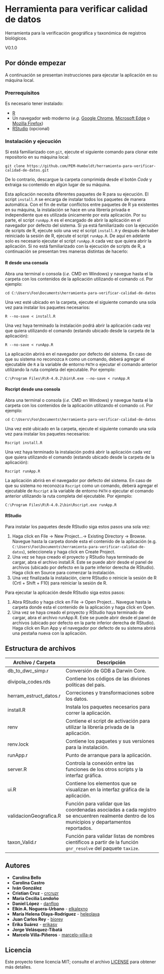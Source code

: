 # Herramienta para verificar calidad de datos
Herramienta para la verificación geográfica y taxonómica de registros biológicos.

V0.1.0


## Por dónde empezar

A continuación se presentan instrucciones para ejecutar la aplicación en su máquina local.

### Prerrequisitos

Es necesario tener instalado:

* [R](https://www.r-project.org/)
* Un navegador web moderno (*e.g.* [Google Chrome](https://www.google.com/chrome/), [Microsoft Edge](https://www.microsoft.com/en-us/edge) o [Mozilla Firefox](https://www.mozilla.org/en-US/firefox/new/))
* [RStudio](https://rstudio.com/products/rstudio/download/) (opcional)

### Instalación y ejecución

Si está familiarizado con `git`, ejecute el siguiente comando para clonar este repositorio en su máquina local:

```
git clone https://github.com/PEM-Humboldt/herramienta-para-verificar-calidad-de-datos.git
```

De lo contrario, descargue la carpeta comprimida desde el botón *Code* y extraiga su contenido en algún lugar de su máquina.

Esta aplicación necesita diferentes paquetes de R para su ejecución. El script `install.R` se encarga de instalar todos los paquetes de manera automática. Con el fin de evitar conflictos entre paquetes de R ya existentes en su máquina, la instalación se hace en una librería privada e independiente que es utilizada únicamente por esta aplicación. Por su parte, el script `runApp.R` es el encargado de abrir la aplicación en el navegador por defecto del sistema. Si ya está familiarizado con la ejecución de scripts de R, ejecute solo una vez el script `install.R` y después de haber reiniciado la sesión de R, ejecute el script `runApp.R`. De aquí en adelante solo es necesario ejecutar el script `runApp.R` cada vez que quiera abrir la aplicación. Si no está familiarizado con la ejecución de scripts de R, a continuación se presentan tres maneras distintas de hacerlo:

#### **R desde una consola**
Abra una terminal o consola (*i.e.* CMD en Windows) y navegue hasta el la carpeta con los contenidos de la aplicación utilizando el comando `cd`. Por ejemplo:

```
cd C:\Users\Foo\Documents\herramienta-para-verificar-calidad-de-datos
```

Una vez esté ubicado en la carpeta, ejecute el siguiente comando una sola vez para instalar los paquetes necesarios:

```
R --no-save < install.R
```

Una vez haya terminado la instalación podrá abrir la aplicación cada vez que quiera utilizando el comando (estando ubicado desde la carpeta de la aplicación):

```
R --no-save < runApp.R
```

La aplicación abrirá en el navegador por defecto del sistema. En caso de que su sistema no reconozca `R` como un comando, deberá agregar el ejecutable de `R` a la variable de entorno `PATH` o ejecutar el comando anterior utilizando la ruta completa del ejecutable. Por ejemplo:

```
C:\Program Files\R\R-4.0.2\bin\R.exe --no-save < runApp.R
```

#### **Rscript desde una consola**
Abra una terminal o consola (*i.e.* CMD en Windows) y navegue hasta el la carpeta con los contenidos de la aplicación utilizando el comando `cd`. Por ejemplo:

```
cd C:\Users\Foo\Documents\herramienta-para-verificar-calidad-de-datos
```

Una vez esté ubicado en la carpeta, ejecute el siguiente comando una sola vez para instalar los paquetes necesarios:

```
Rscript install.R
```

Una vez haya terminado la instalación podrá abrir la aplicación cada vez que quiera utilizando el comando (estando ubicado desde la carpeta de la aplicación):

```
Rscript runApp.R
```

La aplicación abrirá en el navegador por defecto del sistema. En caso de que su sistema no reconozca `Rscript` como un comando, deberá agregar el ejecutable de `Rscript` a la variable de entorno `PATH` o ejecutar el comando anterior utilizando la ruta completa del ejecutable. Por ejemplo:

```
C:\Program Files\R\R-4.0.2\bin\Rscript.exe runApp.R
```

#### **RStudio**
Para instalar los paquetes desde RStudio siga estos pasos una sola vez:

1. Haga click en File -> New Project...-> Existing Directory -> Browse. Navegue hasta la carpeta donde esta el contenido de la aplicación (e.g. `C:\Users\Foo\Documents\herramienta-para-verificar-calidad-de-datos`), seleccionela y haga click en Create Project.
2. Una vez se haya creado el proyecto y RStudio haya terminado de cargar, abra el archivo install.R. Este se puede abrir desde el panel de archivos (ubicado por defecto en la parte inferior derecha de RStudio). Haga click en Source para comenzar la instalación.
3. Una vez finalizada la instalación, cierre RStudio o reinicie la sesión de R (Crtl + Shift + F10) para reiniciar la sesión de R.

Para ejecutar la aplicación desde RStudio siga estos pasos:

1. Abra RStudio y haga click en File -> Open Project... Navegue hasta la carpeta donde esta el contenido de la aplicación y haga click en Open.
2. Una vez se haya creado el proyecto y RStudio haya terminado de cargar, abra el archivo runApp.R. Este se puede abrir desde el panel de archivos (ubicado por defecto en la parte inferior derecha de RStudio). Haga click en Run App y el navegador por defecto de su sistema abrirá una pestaña nueva con la aplicación.


## Estructura de archivos

| Archivo / Carpeta      | Descripción                                                                                                                                     |
|------------------------|-------------------------------------------------------------------------------------------------------------------------------------------------|
| db_to_dwc_simp.r       | Conversión de GDB a Darwin Core.                                                                                                                |
| divipola_codes.rds     | Contiene los códigos de las diviones políticas del país.                                                                                        |
| herram_estruct_datos.r | Correciones y transformaciones sobre los datos.                                                                                                 |
| install.R              | Instala los paquetes necesarios para correr la aplicación.                                                                                      |
| renv                   | Contiene el script de activación para utilizar la librería privada de la aplicación.                                                            |
| renv.lock              | Contiene los paquetes y sus versiones para la instalación.                                                                                      |
| runApp.r               | Punto de arranque para la aplicación.                                                                                                           |
| server.R               | Controla la conexión entre las funciones de los otros scripts y la interfaz gráfica.                                                            |
| ui.R                   | Contiene los elementos que se visualizan en la interfaz gráfica de la aplicación.                                                               |
| validacionGeografica.R | Función para validar que las coordenadas asociadas a cada registro se encuentren realmente dentro de los municipios y departamentos reportados. |
| taxon_Valid.r          | Función para validar listas de nombres científicos a partir de la función `gnr_resolve` del paquete `taxize`.                                   |


## Autores

* **Carolina Bello**
* **Carolina Castro**
* **Iván González**
* **Cristian Cruz** - [crcruzr](https://github.com/crcruzr)
* **Maria Cecilia Londoño**
* **Daniel López** - [danflop](https://github.com/danflop)
* **Elkin A. Noguera-Urbano** - [elkalexno](https://github.com/elkalexno)
* **María Helena Olaya-Rodríguez** - [heleolaya](https://github.com/heleolaya)
* **Juan Carlos Rey** - [biorey](https://github.com/biorey)
* **Erika Suárez** - [erikasv](https://github.com/erikasv)
* **Jorge Velásquez-Tibatá**
* **Marcelo Villa-Piñeros** - [marcelo-villa-p](https://github.com/marcelo-villa-p)


## Licencia

Este proyecto tiene licencia MIT; consulte el archivo [LICENSE](LICENSE) para obtener más detalles.
